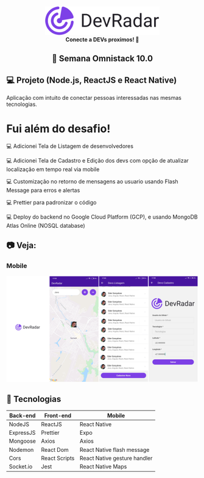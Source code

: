 <h4 align="center">
    <img alt="Dev Radar" src="mobile/src/assets/logo.png" width="300px" />
    <br/>
    <b>Conecte a DEVs proximos!</b> 🦸‍
</h4>
<h2 align="center">
  🚀 Semana Omnistack 10.0
</h2>

## 💻 Projeto (Node.js, ReactJS e React Native)
Aplicação com intuito de conectar pessoas interessadas nas mesmas tecnologias.

# Fui além do desafio!

💻 Adicionei Tela de Listagem de desenvolvedores

💻 Adicionei Tela de Cadastro e Edição dos devs com opção de atualizar localização em tempo real via mobile

💻 Customização no retorno de mensagens ao usuario usando Flash Message para erros e alertas

💻 Prettier para padronizar o código 

💻 Deploy do backend no Google Cloud Platform (GCP), e usando MongoDB Atlas Online (NOSQL database)

## :camera: Veja:

### Mobile
![mobile](mobile/assets/mobile.png)

## :rocket: Tecnologias

<table>
  <thead>
    <th>Back-end</th>
    <th>Front-end</th>
    <th>Mobile</th>
  </thead>
  <tbody>
    <tr>
      <td>NodeJS</td>
      <td>ReactJS</td>
      <td>React Native</td>
    </tr>
    <tr>
      <td>ExpressJS</td>
      <td>Prettier</td>
      <td>Expo</td>
    </tr>
    <tr>
      <td>Mongoose</td>
      <td>Axios</td>
      <td>Axios</td>
    </tr>
    <tr>
      <td>Nodemon</td>
      <td>React Dom</td>
      <td>React Native flash message</td>
    </tr>
    <tr>
      <td>Cors</td>
      <td>React Scripts</td>
      <td>React Native gesture handler</td>
    </tr>
    <tr>
      <td>Socket.io</td>
      <td>Jest</td>
      <td>React Native Maps</td>
    </tr>
  </tbody>
</table>
